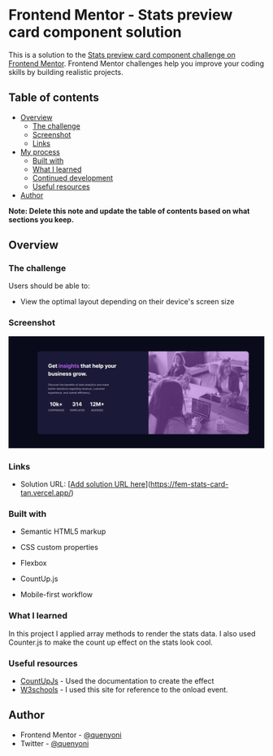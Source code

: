 # Frontend Mentor - Stats preview card component solution

This is a solution to the [Stats preview card component challenge on Frontend Mentor](https://www.frontendmentor.io/challenges/stats-preview-card-component-8JqbgoU62). Frontend Mentor challenges help you improve your coding skills by building realistic projects. 

## Table of contents

- [Overview](#overview)
  - [The challenge](#the-challenge)
  - [Screenshot](#screenshot)
  - [Links](#links)
- [My process](#my-process)
  - [Built with](#built-with)
  - [What I learned](#what-i-learned)
  - [Continued development](#continued-development)
  - [Useful resources](#useful-resources)
- [Author](#author)

**Note: Delete this note and update the table of contents based on what sections you keep.**

## Overview

### The challenge

Users should be able to:

- View the optimal layout depending on their device's screen size

### Screenshot

![](./screenshot.jpg)


### Links

- Solution URL: [[Add solution URL here](https://fem-stats-card-tan.vercel.app/)](https://fem-stats-card-tan.vercel.app/)



### Built with

- Semantic HTML5 markup
- CSS custom properties
- Flexbox
- CountUp.js

- Mobile-first workflow



### What I learned
In this project I applied array methods  to render the stats data. 
I also used Counter.js  to make the count up effect on the stats look cool.



### Useful resources

- [CountUpJs](https://www.npmjs.com/package/countup.js?activeTab=readme) - Used the documentation to create the effect
- [W3schools](https://www.w3schools.com/jsref/event_onload.asp) - I used this site for reference to the onload event.


## Author


- Frontend Mentor - [@quenyoni](https://www.frontendmentor.io/profile/quenyoni)
- Twitter - [@quenyoni](https://www.twitter.com/quenyoni)



